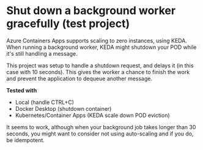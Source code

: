 # Shut down a background worker gracefully (test project)

Azure Containers Apps supports scaling to zero instances, using KEDA.
When running a background worker, KEDA might shutdown your POD while it's still handling a message.

This project was setup to handle a shutdown request, and delays it (in this case with 10 seconds). This gives the worker a chance to finish the work and prevent the application to dequeue another message.

**Tested with**

* Local (handle CTRL+C)
* Docker Desktop (shutdown container)
* Kubernetes/Container Apps (KEDA scale down POD eviction)


It seems to work, although when your background job takes longer than 30 seconds, you might want to consider not using auto-scaling and if you do, be idempotent.
